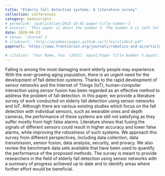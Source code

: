 ```yaml
---
title: "Elderly fall detection systems: A literature survey"
collection: conferences
category: manuscripts
# permalink: /publication/2015-10-01-paper-title-number-3
# excerpt: 'This paper is about the number 3. The number 4 is left for future work.'
date: 2020-06-23
# venue: 'Journal 1'
# slidesurl: 'http://academicpages.github.io/files/slides3.pdf'
paperurl: 'https://www.frontiersin.org/journals/robotics-and-ai/articles/10.3389/frobt.2020.00071/full'

# citation: 'Your Name, You. (2015). &quot;Paper Title Number 3.&quot; <i>Journal 1</i>. 1(3).'
---
```

Falling is among the most damaging event elderly people may experience. With the ever-growing aging population, there is an urgent need for the development of fall detection systems. Thanks to the rapid development of sensor networks and the Internet of Things (IoT), human-computer interaction using sensor fusion has been regarded as an effective method to address the problem of fall detection. In this paper, we provide a literature survey of work conducted on elderly fall detection using sensor networks and IoT. Although there are various existing studies which focus on the fall detection with individual sensors, such as wearable ones and depth cameras, the performance of these systems are still not satisfying as they suffer mostly from high false alarms. Literature shows that fusing the signals of different sensors could result in higher accuracy and lower false alarms, while improving the robustness of such systems. We approach this survey from different perspectives, including data collection, data transmission, sensor fusion, data analysis, security, and privacy. We also review the benchmark data sets available that have been used to quantify the performance of the proposed methods. The survey is meant to provide researchers in the field of elderly fall detection using sensor networks with a summary of progress achieved up to date and to identify areas where further effort would be beneficial.